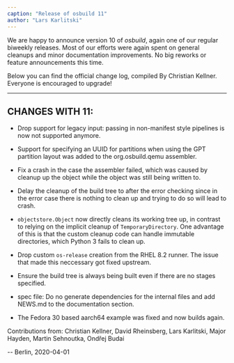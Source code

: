 ```yaml
---
caption: "Release of osbuild 11"
author: "Lars Karlitski"
---
```

We are happy to announce version 10 of *osbuild*, again one of our regular
biweekly releases. Most of our efforts were again spent on general cleanups and
minor documentation improvements. No big reworks or feature announcements this
time.

Below you can find the official change log, compiled By Christian Kellner.
Everyone is encouraged to upgrade!

----

## CHANGES WITH 11:

* Drop support for legacy input: passing in non-manifest style pipelines is now
  not supported anymore.

* Support for specifying an UUID for partitions when using the GPT partition
  layout was added to the org.osbuild.qemu assembler.

* Fix a crash in the case the assembler failed, which was caused by cleanup up
  the object while the object was still being written to.

* Delay the cleanup of the build tree to after the error checking since in the
  error case there is nothing to clean up and trying to do so will lead to
  crash.

* `objectstore.Object` now directly cleans its working tree up, in contrast to
  relying on the implicit cleanup of `TemporaryDirectory`.  One advantage of
  this is that the custom cleanup code can handle immutable directories, which
  Python 3 fails to clean up.

* Drop custom `os-release` creation from the RHEL 8.2 runner. The issue that
  made this neccessary got fixed upstream.

* Ensure the build tree is always being built even if there are no stages
  specified.

* spec file: Do no generate dependencies for the internal files and add NEWS.md
  to the documentation section.

* The Fedora 30 based aarch64 example was fixed and now builds again.

Contributions from: Christian Kellner, David Rheinsberg, Lars Karlitski, Major
Hayden, Martin Sehnoutka, Ondřej Budai

-- Berlin, 2020-04-01
